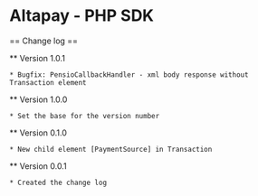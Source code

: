 Altapay - PHP SDK
=================

== Change log ==

** Version 1.0.1

    * Bugfix: PensioCallbackHandler - xml body response without Transaction element

** Version 1.0.0

    * Set the base for the version number

** Version 0.1.0

    * New child element [PaymentSource] in Transaction

** Version 0.0.1

    * Created the change log 